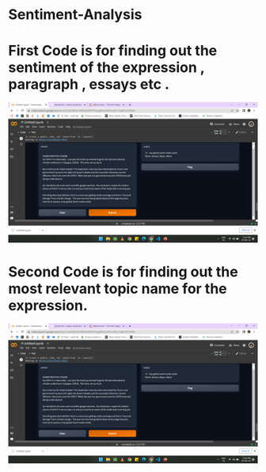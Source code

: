# Sentiment-Analysis
# **First Code is for finding out the sentiment of the expression , paragraph , essays etc .**
![500x500](https://github.com/manan-dude/Sentiment-Analysis/blob/main/Screenshot%20(191).png)
# **Second Code is for finding out the most relevant topic name for the expression.**
![500x500](https://github.com/manan-dude/Sentiment-Analysis/blob/main/Screenshot%20(191).png)
